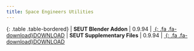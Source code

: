 ```yaml
---
title: Space Engineers Utilities
---
```


<div class="table-responsive">

{: .table .table-bordered}
| **SEUT Blender Addon** | 0.9.94 | [*&nbsp;*{: .fa .fa-download}DOWNLOAD](https://github.com/enenra/space-engineers-utilities/releases/download/v0.9.94/space_engineers_utilities_0_9_94.zip)
| **SEUT Supplementary Files** | 0.9.94 | [*&nbsp;*{: .fa .fa-download}DOWNLOAD](https://github.com/enenra/space-engineers-utilities/releases/download/v0.9.94/SEUT.zip)

</div>
